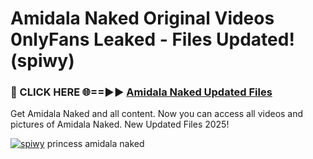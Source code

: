 # Amidala Naked Original Videos 0nlyFans Leaked - Files Updated! (spiwy)

<h3>🔴 CLICK HERE 🌐==►► <a href="https://tinyurl.com/yckcrads" rel="nofollow">Amidala Naked Updated Files</a></h3>

Get Amidala Naked and all content. Now you can access all videos and pictures of Amidala Naked. New Updated Files 2025!

[![spiwy](https://i.imgur.com/hpKpOFt.gif)](https://tinyurl.com/yckcrads)
princess amidala naked